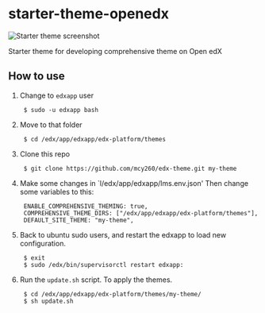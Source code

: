# starter-theme-openedx

![Starter theme screenshot](screenshot.png)

Starter theme for developing comprehensive theme on Open edX

## How to use

1. Change to `edxapp` user

		$ sudo -u edxapp bash


3. Move to that folder

		$ cd /edx/app/edxapp/edx-platform/themes

4. Clone this repo

		$ git clone https://github.com/mcy260/edx-theme.git my-theme

5. Make some changes in `l/edx/app/edxapp/lms.env.json' Then change some variables to this:

		ENABLE_COMPREHENSIVE_THEMING: true,
		COMPREHENSIVE_THEME_DIRS: ["/edx/app/edxapp/edx-platform/themes"],
		DEFAULT_SITE_THEME: "my-theme",

6. Back to ubuntu sudo users, and restart the edxapp to load new configuration.

		$ exit
		$ sudo /edx/bin/supervisorctl restart edxapp:

7. Run the `update.sh` script. To apply the themes.

		$ cd /edx/app/edxapp/edx-platform/themes/my-theme/
		$ sh update.sh



